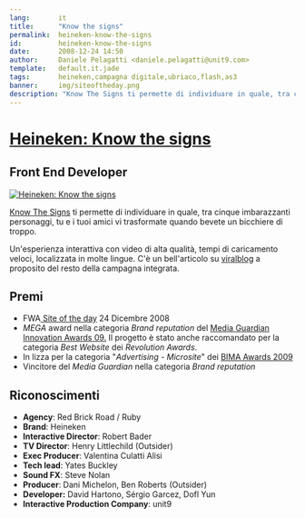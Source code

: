 ```yaml
---
lang:       it
title:      "Know the signs"
permalink:  heineken-know-the-signs
id:         heineken-know-the-signs
date:       2008-12-24 14:50
author:     Daniele Pelagatti <daniele.pelagatti@unit9.com>
template:   default.it.jade
tags:       heineken,campagna digitale,ubriaco,flash,as3
banner:     img/siteoftheday.png
description: "Know The Signs ti permette di individuare in quale, tra cinque imbarazzanti personaggi, tu e i tuoi amici vi trasformate quando bevete un bicchiere di troppo."
---
```


# [Heineken: Know the signs](http://www.unit9.com/project/know-the-signs) #
## Front End Developer ##

[![](#{base}img/know_the_signs_1.jpg "Heineken: Know the signs")](http://www.unit9.com/project/know-the-signs) 

[Know The Signs](http://www.knowthesigns.com) ti permette di individuare in quale, tra cinque imbarazzanti personaggi, tu e i tuoi amici vi trasformate quando bevete un bicchiere di troppo. 

Un'esperienza interattiva con video di alta qualità, tempi di caricamento veloci, localizzata in molte lingue. C'è un bell'articolo su [viralblog](http://www.viralblog.com/widgets-apps/heineken-launches-responsibility-campaign/#more-893) a proposito del resto della campagna integrata.

## Premi ##

  * FWA[ Site of the day](http://www.thefwa.com/site/know-the-signs/) 24 Dicembre 2008
  * _MEGA_ award nella categoria _Brand reputation_ del [Media Guardian Innovation Awards 09.](http://megas.guardianprofessional.co.uk/) Il progetto è stato anche raccomandato per la categoria _Best Website_ dei _Revolution Awards_.
  * In lizza per la categoria "_Advertising - Microsite_" dei [BIMA Awards 2009](http://www.bimaawards.com/shortlist/#advertising5)
  * Vincitore del _Media Guardian_ nella categoria _Brand reputation_

## Riconoscimenti ##

 * **Agency**: Red Brick Road / Ruby 
 * **Brand**: Heineken 
 * **Interactive Director**: Robert Bader 
 * **TV Director**: Henry Littlechild (Outsider) 
 * **Exec Producer**: Valentina Culatti Alisi 
 * **Tech lead**: Yates Buckley 
 * **Sound FX**: Steve Nolan 
 * **Producer**: Dani Michelon, Ben Roberts (Outsider) 
 * **Developer:** David Hartono, Sérgio Garcez, Dofl Yun 
 * **Interactive Production Company**: unit9

